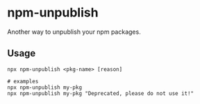 # npm-unpublish

Another way to unpublish your npm packages.

## Usage

```shell
npx npm-unpublish <pkg-name> [reason]

# examples
npx npm-unpublish my-pkg
npx npm-unpublish my-pkg "Deprecated, please do not use it!"
```
